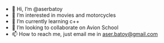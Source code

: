 - 👋 Hi, I’m @aserbatoy
- 👀 I’m interested in movies and motorcycles
- 🌱 I’m currently learning c++
- 💞️ I’m looking to collaborate on Avion School
- 📫 How to reach me, just email me in aser.batoy@gmail.com

<!---
aserbatoy/aserbatoy is a ✨ special ✨ repository because its `README.md` (this file) appears on your GitHub profile.
You can click the Preview link to take a look at your changes.
--->
